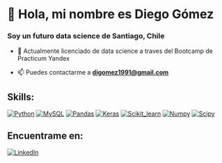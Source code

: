 # 👋 Hola, mi nombre es Diego Gómez
### Soy un futuro data science de Santiago, Chile

- 🌱 Actualmente licenciado de data science a traves del Bootcamp de Practicum Yandex

- 📫 Puedes contactarme a **digomez1991@gmail.com**

## Skills:

[![Python](https://img.shields.io/badge/Python-informational?style=for-the-badge&logo=python&logoColor=white&labelColor=101010)]()
[![MySQL](https://img.shields.io/badge/MySQL-yellow?style=for-the-badge&logo=mysql&logoColor=white&labelColor=101010)]()
[![Pandas](https://img.shields.io/badge/Pandas-220488?style=for-the-badge&logo=pandas&logoColor=white&labelColor=101010)]()
[![Keras](https://img.shields.io/badge/Keras-red?style=for-the-badge&logo=keras&logoColor=white&labelColor=101010)]()
[![Scikit_learn](https://img.shields.io/badge/Scikit_learn-orange?style=for-the-badge&logo=scikit-learn&logoColor=white&labelColor=101010)]()
[![Numpy](https://img.shields.io/badge/Numpy-blue?style=for-the-badge&logo=numpy&logoColor=white&labelColor=101010)]()
[![Scipy](https://img.shields.io/badge/Scipy-004894?style=for-the-badge&logo=scipy&logoColor=white&labelColor=101010)]()

## Encuentrame en:

[![LinkedIn](https://img.shields.io/badge/LinkedIn-Diego_Gomez-informational?style=for-the-badge&logo=linkedin&logoColor=white&labelColor=101010)](https://www.linkedin.com/in/diego-gomez-guzman)

<!--
**digomez1991/digomez1991** is a ✨ _special_ ✨ repository because its `README.md` (this file) appears on your GitHub profile.

Here are some ideas to get you started:

- 🔭 I’m currently working on ...
- 🌱 I’m currently learning ...
- 👯 I’m looking to collaborate on ...
- 🤔 I’m looking for help with ...
- 💬 Ask me about ...
- 📫 How to reach me: ...
- 😄 Pronouns: ...
- ⚡ Fun fact: ...
- 👋
-->
